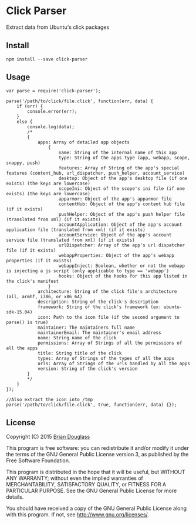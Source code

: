 # Click Parser #

Extract data from Ubuntu's click packages

## Install ##

`npm install --save click-parser`

## Usage ##

~~~
var parse = require('click-parser');

parse('/path/to/click/file.click', function(err, data) {
    if (err) {
        console.error(err);
    }
    else {
        console.log(data);
        /*
        {
            apps: Array of detailed app objects
                {
                    name: String of the internal name of this app
                    type: String of the apps type (app, webapp, scope, snappy, push)
                    features: Array of String of the app's special features (content_hub, url_dispatcher, push_helper, account_service)
                    desktop: Object of the app's desktop file (if one exists) (the keys are lowercase)
                    scopeIni: Object of the scope's ini file (if one exists) (the keys are lowercase)
                    apparmor: Object of the app's apparmor file
                    contentHub: Object of the app's content hub file (if it exists)
                    pushHelper: Object of the app's push helper file (translated from xml) (if it exists)
                    accountApplication: Object of the app's account application file (translated from xml) (if it exists)
                    accountService: Object of the app's account service file (translated from xml) (if it exists)
                    urlDispatcher: Array of the app's url dispatcher file (if it exists)
                    webappProperties: Object of the app's webapp properties (if it exists)
                    webappInject: Boolean, whether or not the webapp is injecting a js script (only applicable to type == 'webapp')
                    hooks: Object of the hooks for this app listed in the click's manifest
                }
            architecture: String of the click file's architecture (all, armhf, i386, or x86_64)
            description: String of the click's description
            framework: String of the click's framework (ex: ubuntu-sdk-15.04)
            icon: Path to the icon file (if the second argument to parse() is true)
            maintainer: The maintainers full name
            maintainerEmail: The maintainer's email address
            name: String name of the click
            permissions: Array of Strings of all the permissions of all the apps
            title: String title of the click
            types: Array of Strings of the types of all the apps
            urls: Array of Strings of the urls handled by all the apps
            version: String of the click's version
        }
        */
    }
});

//Also extract the icon into /tmp
parse('/path/to/click/file.click', true, function(err, data) {});
~~~

## License ##

Copyright (C) 2015 [Brian Douglass](http://bhdouglass.com/)

This program is free software: you can redistribute it and/or modify it under the terms of the GNU General Public License version 3, as published
by the Free Software Foundation.

This program is distributed in the hope that it will be useful, but WITHOUT ANY WARRANTY; without even the implied warranties of MERCHANTABILITY, SATISFACTORY QUALITY, or FITNESS FOR A PARTICULAR PURPOSE.  See the GNU General Public License for more details.

You should have received a copy of the GNU General Public License along with this program.  If not, see <http://www.gnu.org/licenses/>.
